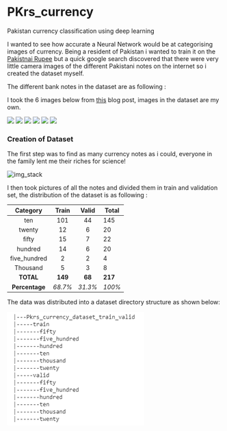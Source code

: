 # PKrs_currency
Pakistan currency classification using deep learning  

I wanted to see how accurate a Neural Network would be at categorising images of currency. Being a resident of Pakistan i wanted to train it on the [Pakistnai Rupee](https://en.wikipedia.org/wiki/Pakistani_rupee)  but a quick google search discovered that there were very little camera images of the different Pakistani notes on the internet so i created the dataset myself.

The different bank notes in the dataset are as following : 

I took the 6 images below from [this](http://www.mkhalid.com/2008/04/27/pakistani-rupee-currency-note/) blog post, images in the dataset are my own.
<p float="left">
  <img src="http://www.mkhalid.com/wp-content/uploads/2008/04/10rupees2005jinnahpesha.jpg" width="300" />
  <img src="http://www.mkhalid.com/wp-content/uploads/2008/04/20rupees2008muhammad_ali_jinnahmohen-jo-daro_larkana.jpg" width="300" /> 
  <img src="http://www.mkhalid.com/wp-content/uploads/2008/04/PKR-50-note-300x300-july-9-2008.jpg" width="300" />
   <img src="http://www.mkhalid.com/wp-content/uploads/2008/04/100rupees2005muhammad_al.jpg" width="300" />
   <img src="http://www.mkhalid.com/wp-content/uploads/2008/04/500rupee2007muhammad_alibashahi_masjid_lahore.jpg" width="300" />
   <img src="http://www.mkhalid.com/wp-content/uploads/2008/04/1000rupeesjinnahislamia_college_peshawar.jpg" width="300" />
</p>

### Creation of Dataset
The first step was to find as many currency notes as i could, everyone in the family lent me their riches for science!
   
![img_stack](https://github.com/GM223/PKrs_currency/blob/master/others/InkedIMG_20181023_161942_LI_pile.jpg?raw=true)

I then took pictures of all the notes and divided them in train and validation set, the distribution of the dataset is as following :

| Category | Train | Valid | Total |
|:------------:|:-----:|:-----:|-------|
| ten | 101 | 44 | 145 |
| twenty | 12 | 6 | 20 |
| fifty | 15 | 7 | 22 |
| hundred | 14 | 6 | 20 |
| five_hundred | 2 | 2 | 4 |
| Thousand | 5 | 3 | 8 |
| **TOTAL** | **149** | **68** | **217** |
| **Percentage** | *68.7%* | *31.3%* | *100%* |

The data was distributed into a dataset directory structure as shown below:

![alt text](https://github.com/GM223/PKrs_currency/blob/master/others/direct_struct.PNG?raw=true)
